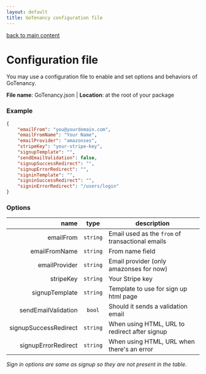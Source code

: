 ```yaml
---
layout: default
title: GoTenancy configuration file
---
```


[back to main content](index.md)

# Configuration file

You may use a configuration file to enable and set options and behaviors of GoTenancy.

**File name**: GoTenancy.json | **Location**: at the root of your package

### Example

```json
{
	"emailFrom": "you@yourdomain.com",
	"emailFromName": "Your Name",
	"emailProvider": "amazonses",
	"stripeKey": "your-stripe-key",
	"signupTemplate": "",
	"sendEmailValidation": false,
	"signupSuccessRedirect": "",
	"signupErrorRedirect": "",
	"signinTemplate": "",
	"signinSuccessRedirect": "",
	"signinErrorRedirect": "/users/login"
}
```

### Options



| name									| type			| description																				|
| ---------------------:|:---------:| ------------ 																			|
| emailFrom							| `string`	| Email used as the `from` of transactional emails 	|
| emailFromName					| `string`	| From name field																		|
| emailProvider					| `string`	| Email provider (only amazonses for now)						|
| stripeKey							| `string`	| Your Stripe key																		|
| signupTemplate				| `string`	| Template to use for sign up html page							|
| sendEmailValidation		| `bool`		| Should it sends a validation email								|
| signupSuccessRedirect	| `string`	| When using HTML, URL to redirect after signup			|
| signupErrorRedirect		| `string`	| When using HTML, URL when there's an error				|

*Sign in options are same as signup so they are not present in the table.*
